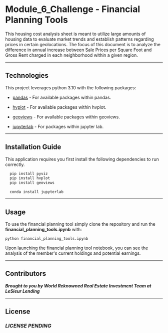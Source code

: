 # Module_6_Challenge - Financial Planning Tools

This housing cost analysis sheet is meant to utilize large amounts of housing data to evaluate market trends and establish patterns regarding prices in certain geolocations. The focus of this document is to analyze the difference in annual increase between Sale Prices per Square Foot and Gross Rent charged in each neighborhood within a given region.

---

## Technologies

This project leverages python 3.10 with the following packages:

* [pandas](https://github.com/pandas-dev/pandas) - For available packages within pandas.

* [hvplot](https://hvplot.holoviz.org/user_guide/Plotting.html) - For available packages within hvplot.

* [geoviews](https://geoviews.org/user_guide/index.html) - For available packages within geoviews.

* [jupyterlab](https://github.com/jupyterlab/jupyterlab) - For packages within jupyter lab.

---

## Installation Guide

This application requires you first install the following dependencies to run correctly.

```python
  pip install pyviz
  pip install hvplot
  pip install geoviews
```

```jupyter lab
  conda install jupyterlab
```

---

## Usage

To use the financial planning tool simply clone the repository and run the **financial_planning_tools.ipynb** with:

```jupyterlab
python financial_planning_tools.ipynb
```

Upon launching the financial planning tool notebook, you can see the analysis of the member's current holdings and potential earnings.

---

## Contributors

***Brought to you by World Reknowned Real Estate Investment Team at LeSieur Lending***

---

## License

### *LICENSE PENDING*